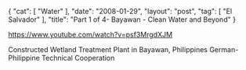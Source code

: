 {
   "cat": [
      "Water"
   ],
   "date": "2008-01-29",
   "layout": "post",
   "tag": [
      "El Salvador"
   ],
   "title": "Part 1 of 4- Bayawan - Clean Water and Beyond"
}

https://www.youtube.com/watch?v=psf3MrgdXJM  

Constructed Wetland Treatment Plant in Bayawan, Philippines German-Philippine Technical Cooperation 